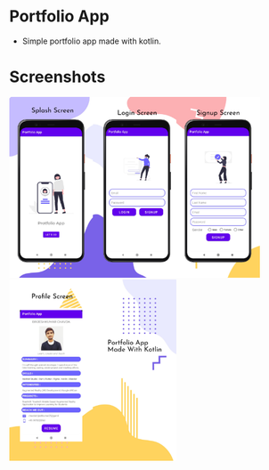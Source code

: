 # Portfolio App

- Simple portfolio app made with kotlin.

# Screenshots
<img src="screenshots/splash_screen.png" width=150><img src="screenshots/login_screen.png" width=150><img src="screenshots/signup_screen.png" width=150><img src="screenshots/profile_screen.png" width=150><img src="screenshots/info_screen.png" width=150>
